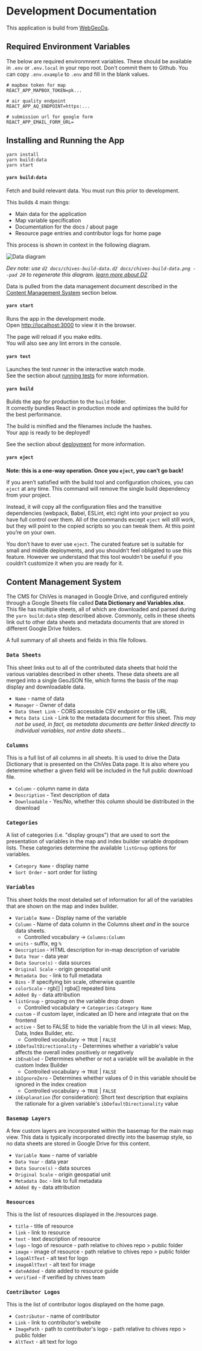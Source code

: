 # Development Documentation

This application is build from [WebGeoDa](https://docs.webgeoda.org/).

## Required Environment Variables
The below are required environmnent variables. These should be available in `.env` or `.env.local` in your repo root. Don't commit them to Github. You can copy `.env.example` to `.env` and fill in the blank values.

```
# mapbox token for map
REACT_APP_MAPBOX_TOKEN=pk...

# air quality endpoint
REACT_APP_AQ_ENDPOINT=https:...

# submission url for google form
REACT_APP_EMAIL_FORM_URL=
```

## Installing and Running the App

```
yarn install
yarn build:data
yarn start
```

#### `yarn build:data`

Fetch and build relevant data. You must run this prior to development. 

This builds 4 main things:
- Main data for the application
- Map variable specification
- Documentation for the docs / about page
- Resource page entries and contributor logs for home page

This process is shown in context in the following diagram.

![](./chives-build-data.png "Data diagram")

*Dev note: use `d2 docs/chives-build-data.d2 docs/chives-build-data.png --pad 20` to regenerate this diagram. [learn more about D2](https://d2lang.com/)*

Data is pulled from the data management document described in the [Content Management System](#content-management-system) section below.

#### `yarn start`

Runs the app in the development mode.\
Open [http://localhost:3000](http://localhost:3000) to view it in the browser.

The page will reload if you make edits.\
You will also see any lint errors in the console.

#### `yarn test`

Launches the test runner in the interactive watch mode.\
See the section about [running tests](https://facebook.github.io/create-react-app/docs/running-tests) for more information.

#### `yarn build`

Builds the app for production to the `build` folder.\
It correctly bundles React in production mode and optimizes the build for the best performance.

The build is minified and the filenames include the hashes.\
Your app is ready to be deployed!

See the section about [deployment](https://facebook.github.io/create-react-app/docs/deployment) for more information.

#### `yarn eject`

**Note: this is a one-way operation. Once you `eject`, you can’t go back!**

If you aren’t satisfied with the build tool and configuration choices, you can `eject` at any time. This command will remove the single build dependency from your project.

Instead, it will copy all the configuration files and the transitive dependencies (webpack, Babel, ESLint, etc) right into your project so you have full control over them. All of the commands except `eject` will still work, but they will point to the copied scripts so you can tweak them. At this point you’re on your own.

You don’t have to ever use `eject`. The curated feature set is suitable for small and middle deployments, and you shouldn’t feel obligated to use this feature. However we understand that this tool wouldn’t be useful if you couldn’t customize it when you are ready for it.

## Content Management System

The CMS for ChiVes is managed in Google Drive, and configured entirely through a Google Sheets file called **Data Dictionary and Variables.xlsx**. This file has multiple sheets, all of which are downloaded and parsed during the `yarn build:data` step described above. Commonly, cells in these sheets link out to other data sheets and metadata documents that are stored in different Google Drive folders.

A full summary of all sheets and fields in this file follows.

### `Data Sheets`

This sheet links out to all of the contributed data sheets that hold the various variables described in other sheets. These data sheets are all merged into a single GeoJSON file, which forms the basis of the map display and downloadable data.

- `Name` - name of data
- `Manager` - Owner of data
- `Data Sheet Link` - CORS accessible CSV endpoint or file URL
- `Meta Data Link` - Link to the metadata document for this sheet. *This may not be used, in fact, as metadata documents are better linked directly to individual variables, not entire data sheets...*

### `Columns`

This is a full list of all columns in all sheets. It is used to drive the Data Dictionary that is presented on the ChiVes Data page. It is also where you determine whether a given field will be included in the full public download file.

- `Column` - column name in data
- `Description` - Text description of data
- `Downloadable` - Yes/No, whether this column should be distributed in the download

### `Categories`

A list of categories (i.e. "display groups") that are used to sort the presentation of variables in the map and index builder variable dropdown lists. These categories determine the available `listGroup` options for variables.

- `Category Name` - display name
- `Sort Order` - sort order for listing

### `Variables`

This sheet holds the most detailed set of information for all of the variables that are shown on the map and index builder.

- `Variable Name` - Display name of the variable
- `Column` - Name of data column in the Columns sheet *and* in the source data sheets.
    - Controlled vocabulary &rarr; `Columns:Column`
- `units` - suffix, eg `%`
- `Description` - HTML description for in-map description of variable
- `Data Year` - data year
- `Data Source(s)` - data sources
- `Original Scale` - origin geospatial unit
- `Metadata Doc` - link to full metadata
- `Bins` - If specifying bin scale, otherwise quantile
- `colorScale` - rgb[] | rgba[] repeated bins
- `Added By` - data attribution
- `listGroup` - grouping on the variable drop down
    - Controlled vocabulary &rarr; `Categories:Category Name`
- `custom` - if custom layer, indicated an ID here and integrate that on the frontend
- `active` - Set to FALSE to hide the variable from the UI in all views: Map, Data, Index Builder, etc.
    - Controlled vocabulary &rarr; `TRUE` | `FALSE`
- `ibDefaultDirectionality` - Determines whether a variable's value affects the overall index positively or negatively
- `ibEnabled` - Determines whether or not a variable will be available in the custom Index Builder
    - Controlled vocabulary &rarr; `TRUE` | `FALSE`
- `ibIgnoreZero` - Determines whether values of 0 in this variable should be ignored in the index creation
    - Controlled vocabulary &rarr; `TRUE` | `FALSE`
- `ibExplanation` (for consideration): Short text description that explains the rationale for a given variable's `ibDefaultDirectionality` value

### `Basemap Layers`

A few custom layers are incorporated within the basemap for the main map view. This data is typically incorporated directly into the basemap style, so no data sheets are stored in Google Drive for this content.

- `Variable Name` - name of variable
- `Data Year` - data year
- `Data Source(s)` - data sources
- `Original Scale` - origin geospatial unit
- `Metadata Doc` - link to full metadata
- `Added By` - data attribution

### `Resources`

This is the list of resources displayed in the /resources page.

- `title` - title of resource
- `link` - link to resource
- `text` - text description of resource
- `logo` - logo of resource - path relative to chives repo > public folder
- `image` - image of resource - path relative to chives repo > public folder
- `logoAltText` - alt text for logo
- `imageAltText` - alt text for image
- `dateAdded` - date added to resource guide
- `verified` - if verified by chives team

### `Contributor Logos`

This is the list of contributor logos displayed on the home page.

- `Contributor` - name of contributor
- `Link` - link to contributor's website
- `ImagePath` - path to contributor's logo - path relative to chives repo > public folder
- `AltText` - alt text for logo
